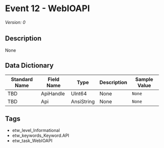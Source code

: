 # Event 12 - WebIOAPI
###### Version: 0

## Description
None

## Data Dictionary
|Standard Name|Field Name|Type|Description|Sample Value|
|---|---|---|---|---|
|TBD|ApiHandle|UInt64|None|`None`|
|TBD|Api|AnsiString|None|`None`|

## Tags
* etw_level_Informational
* etw_keywords_Keyword.API
* etw_task_WebIOAPI